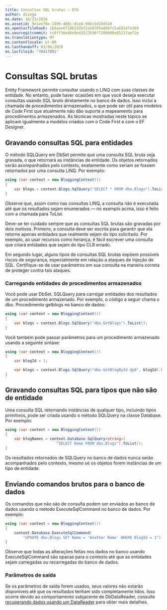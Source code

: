 ```yaml
---
title: Consultas SQL brutas – EF6
author: divega
ms.date: 10/23/2016
ms.assetid: 9e1ee76e-2499-408c-81e8-9b6c5d1945a0
ms.openlocfilehash: 168aee67186535bf2a50705e86bfc5a88147e369
ms.sourcegitcommit: cc0ff36e46e9ed3527638f7208000e8521faef2e
ms.translationtype: MT
ms.contentlocale: pt-BR
ms.lasthandoff: 03/06/2020
ms.locfileid: "78417091"
---
```

# <a name="raw-sql-queries"></a>Consultas SQL brutas
Entity Framework permite consultar usando o LINQ com suas classes de entidade. No entanto, pode haver ocasiões em que você deseja executar consultas usando SQL bruto diretamente no banco de dados. Isso inclui a chamada de procedimentos armazenados, o que pode ser útil para modelos de Code First que atualmente não dão suporte a mapeamento para procedimentos armazenados. As técnicas mostradas neste tópico se aplicam igualmente a modelos criados com o Code First e com o EF Designer.  

## <a name="writing-sql-queries-for-entities"></a>Gravando consultas SQL para entidades  

O método SQLQuery em DbSet permite que uma consulta SQL bruta seja gravada, o que retornará as instâncias de entidade. Os objetos retornados serão acompanhados pelo contexto, exatamente como seriam se fossem retornados por uma consulta LINQ. Por exemplo:  

``` csharp  
using (var context = new BloggingContext())
{
    var blogs = context.Blogs.SqlQuery("SELECT * FROM dbo.Blogs").ToList();
}
```  

Observe que, assim como nas consultas LINQ, a consulta não é executada até que os resultados sejam enumerados — no exemplo acima, isso é feito com a chamada para ToList.  

Deve-se ter cuidado sempre que as consultas SQL brutas são gravadas por dois motivos. Primeiro, a consulta deve ser escrita para garantir que ela retorne apenas entidades que realmente sejam do tipo solicitado. Por exemplo, ao usar recursos como herança, é fácil escrever uma consulta que criará entidades que sejam do tipo CLR errado.  

Em segundo lugar, alguns tipos de consultas SQL brutas expõem possíveis riscos de segurança, especialmente em relação a ataques de injeção de SQL. Certifique-se de usar parâmetros em sua consulta na maneira correta de proteger contra tais ataques.  

### <a name="loading-entities-from-stored-procedures"></a>Carregando entidades de procedimentos armazenados  

Você pode usar DbSet. SQLQuery para carregar entidades dos resultados de um procedimento armazenado. Por exemplo, o código a seguir chama o dbo. Procedimento getblogs no banco de dados:  

``` csharp
using (var context = new BloggingContext())
{
    var blogs = context.Blogs.SqlQuery("dbo.GetBlogs").ToList();
}
```  

Você também pode passar parâmetros para um procedimento armazenado usando a seguinte sintaxe:  

``` csharp
using (var context = new BloggingContext())
{
    var blogId = 1;

    var blogs = context.Blogs.SqlQuery("dbo.GetBlogById @p0", blogId).Single();
}
```  

## <a name="writing-sql-queries-for-non-entity-types"></a>Gravando consultas SQL para tipos que não são de entidade  

Uma consulta SQL retornando instâncias de qualquer tipo, incluindo tipos primitivos, pode ser criada usando o método SQLQuery na classe Database. Por exemplo:  

``` csharp
using (var context = new BloggingContext())
{
    var blogNames = context.Database.SqlQuery<string>(
                       "SELECT Name FROM dbo.Blogs").ToList();
}
```  

Os resultados retornados de SQLQuery no banco de dados nunca serão acompanhados pelo contexto, mesmo se os objetos forem instâncias de um tipo de entidade.  

## <a name="sending-raw-commands-to-the-database"></a>Enviando comandos brutos para o banco de dados  

Os comandos que não são de consulta podem ser enviados ao banco de dados usando o método ExecuteSqlCommand no banco de dados. Por exemplo:  

``` csharp
using (var context = new BloggingContext())
{
    context.Database.ExecuteSqlCommand(
        "UPDATE dbo.Blogs SET Name = 'Another Name' WHERE BlogId = 1");
}
```  

Observe que todas as alterações feitas nos dados no banco usando ExecuteSqlCommand são opacas para o contexto até que as entidades sejam carregadas ou recarregadas do banco de dados.  

### <a name="output-parameters"></a>Parâmetros de saída  

Se os parâmetros de saída forem usados, seus valores não estarão disponíveis até que os resultados tenham sido completamente lidos. Isso ocorre devido ao comportamento subjacente de DbDataReader, consulte [recuperando dados usando um DataReader](https://go.microsoft.com/fwlink/?LinkID=398589) para obter mais detalhes.  
